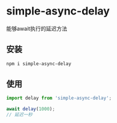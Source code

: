 # simple-async-delay

能够await执行的延迟方法

## 安装

```bash
npm i simple-async-delay
```

## 使用

```js
import delay from 'simple-async-delay';

await delay(1000);
// 延迟一秒
```
